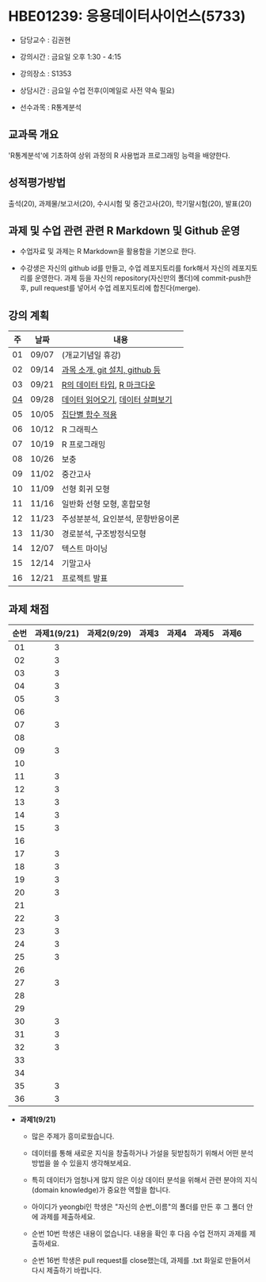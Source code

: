 # HBE01239: 응용데이터사이언스(5733)

* 담당교수 : 김권현

* 강의시간 : 금요일 오후 1:30 - 4:15

* 강의장소 : S1353

* 상담시간 : 금요일 수업 전후(이메일로 사전 약속 필요)

* 선수과목 : R통계분석

## 교과목 개요

'R통계분석'에 기초하여 상위 과정의 R 사용법과 프로그래밍 능력을 배양한다. 

## 성적평가방법

출석(20), 과제물/보고서(20), 수시시험 및 중간고사(20), 학기말시험(20), 발표(20)

## 과제 및 수업 관련 관련 R Markdown 및 Github 운영

* 수업자료 및 과제는 R Markdown을 활용함을 기본으로 한다.

* 수강생은 자신의 github id를 만들고, 수업 레포지토리를 fork해서 자신의 레포지토리를 운영한다. 과제 등을 자신의 repository(자신만의 폴더)에 commit-push한 후, pull request를 넣어서 수업 레포지토리에 합친다(merge).

## 강의 계획

|주   |날짜   |내용   |
|:-:|:-:|---|
|01   |09/07   |(개교기념일 휴강)   |
|02   |09/14   |[과목 소개, git 설치, github 등](./00_Instructor/2018_09_12.html)  |
|03 |09/21   |[R의 데이터 타입](https://github.com/kwhkim/stat-programming-01/blob/master/RClass02_.pdf), [R 마크다운](./00_Instructor/Class02_RMarkdown.html)   |
|[04](./00_Instructor/Class03.html)   |09/28   |[데이터 읽어오기](./00_Instructor/Class02_ImportingData.html), [데이터 살펴보기](./00_Instructor/Class03.html)  |
|05   |10/05   |[집단별 함수 적용](./00_Instructor/Class04.html)   |
|06   |10/12   |R 그래픽스   |
|07   |10/19   |R 프로그래밍   |
|08   |10/26   |보충   |
|09   |11/02   |중간고사   |
|10   |11/09   |선형 회귀 모형   |
|11   |11/16   |일반화 선형 모형, 혼합모형   |
|12   |11/23   |주성분분석, 요인분석, 문항반응이론   |
|13   |11/30   |경로분석, 구조방정식모형   |
|14   |12/07   |텍스트 마이닝   |
|15   |12/14   |기말고사   |
|16   |12/21   |프로젝트 발표   |

## 과제 채점

|순번|과제1(9/21)|과제2(9/29)|과제3   |과제4   |과제5   |과제6   |  |
|:-:|:-:|:-:|:-:|:-:|:-:|:-:|:-:|
|01   |3   |   |   |   |   |   |   |
|02   |3   |   |   |   |   |   |   |
|03   |3   |   |   |   |   |   |   |
|04   |3   |   |   |   |   |   |   |
|05   |3   |   |   |   |   |   |   |
|06   |   |   |   |   |   |   |   |
|07   |3   |   |   |   |   |   |   |
|08   |   |   |   |   |   |   |   |
|09   |3   |   |   |   |   |   |   |
|10  |   |   |   |   |   |   |   |
|11   |3   |   |   |   |   |   |   |
|12   |3   |   |   |   |   |   |   |
|13   |3   |   |   |   |   |   |   |
|14   |3   |   |   |   |   |   |   |
|15   |3   |   |   |   |   |   |   |
|16   |   |   |   |   |   |   |   |
|17   |3   |   |   |   |   |   |   |
|18   |3   |   |   |   |   |   |   |
|19   |3   |   |   |   |   |   |   |
|20   |3   |   |   |   |   |   |   |
|21   |   |   |   |   |   |   |   |
|22   |3   |   |   |   |   |   |   |
|23   |3   |   |   |   |   |   |   |
|24   |3   |   |   |   |   |   |   |
|25   |3   |   |   |   |   |   |   |
|26   |   |   |   |   |   |   |   |
|27   |3   |   |   |   |   |   |   |
|28   |   |   |   |   |   |   |   |
|29   |   |   |   |   |   |   |   |
|30   |3   |   |   |   |   |   |   |
|31   |3   |   |   |   |   |   |   |
|32   |3   |   |   |   |   |   |   |
|33   |   |   |   |   |   |   |   |
|34   |   |   |   |   |   |   |   |
|35   |3   |   |   |   |   |   |   |
|36   |3   |   |   |   |   |   |   | 

* **과제1(9/21)**
    - 많은 주제가 흥미로웠습니다.
    - 데이터를 통해 새로운 지식을 창출하거나 가설을 뒷받침하기 위해서 어떤 분석 방법을 쓸 수 있을지 생각해보세요.
    - 특히 데이터가 엄청나게 많지 않은 이상 데이터 분석을 위해서 관련 분야의 지식(domain knowledge)가 중요한 역할을 합니다.
    
    - 아이디가 yeongbi인 학생은 "자신의 순번_이름"의 폴더를 만든 후 그 폴더 안에 과제를 제출하세요.
    - 순번 10번 학생은 내용이 없습니다. 내용을 확인 후 다음 수업 전까지 과제를 제출하세요.
    - 순번 16번 학생은 pull request를 close했는데, 과제를 .txt 화일로 만들어서 다시 제출하기 바랍니다.
    
